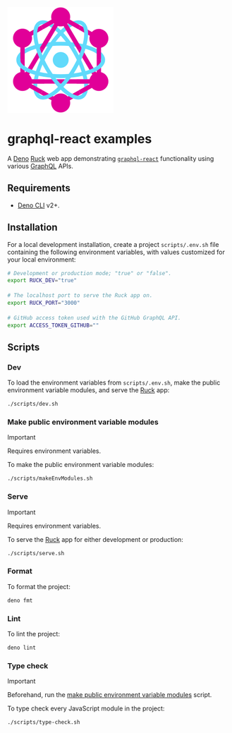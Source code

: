 ![graphql-react logo](./public/graphql-react-logo.svg)

# graphql-react examples

A [Deno](https://deno.land) [Ruck](https://ruck.tech) web app demonstrating
[`graphql-react`](https://github.com/jaydenseric/graphql-react) functionality
using various [GraphQL](https://graphql.org) APIs.

## Requirements

- [Deno CLI](https://deno.land/#installation) v2+.

## Installation

For a local development installation, create a project `scripts/.env.sh` file
containing the following environment variables, with values customized for your
local environment:

```sh
# Development or production mode; "true" or "false".
export RUCK_DEV="true"

# The localhost port to serve the Ruck app on.
export RUCK_PORT="3000"

# GitHub access token used with the GitHub GraphQL API.
export ACCESS_TOKEN_GITHUB=""
```

## Scripts

### Dev

To load the environment variables from `scripts/.env.sh`, make the public
environment variable modules, and serve the [Ruck](https://ruck.tech) app:

```sh
./scripts/dev.sh
```

### Make public environment variable modules

> [!IMPORTANT]
>
> Requires environment variables.

To make the public environment variable modules:

```sh
./scripts/makeEnvModules.sh
```

### Serve

> [!IMPORTANT]
>
> Requires environment variables.

To serve the [Ruck](https://ruck.tech) app for either development or production:

```sh
./scripts/serve.sh
```

### Format

To format the project:

```sh
deno fmt
```

### Lint

To lint the project:

```sh
deno lint
```

### Type check

> [!IMPORTANT]
>
> Beforehand, run the
> [make public environment variable modules](#make-public-environment-variable-modules)
> script.

To type check every JavaScript module in the project:

```sh
./scripts/type-check.sh
```
